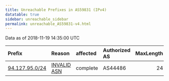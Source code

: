 ```yaml
---
title: Unreachable Prefixes in AS59831 (IPv4)
datatable: true
sidebar: unreachable_sidebar
permalink: unreachable_AS59831-v4.html
---
```


Data as of 2018-11-19 14:35:00 UTC


<div class="datatable-begin"></div>

| Prefix                                                 | Reason                                                                                                | affected   | Authorized AS   |   MaxLength | Anchor                                         |   unreachable /24s |
|:-------------------------------------------------------|:------------------------------------------------------------------------------------------------------|:-----------|:----------------|------------:|:-----------------------------------------------|-------------------:|
| [94.127.95.0/24](https://stat.ripe.net/94.127.95.0/24) | [INVALID ASN](https://rpki-validator.ripe.net/announcement-preview?asn=AS59831&prefix=94.127.95.0/24) | complete   | AS44486         |          24 | [RIPE](unreachable_RIPE_NCC_RPKI_Root-v4.html) |                  1 |

<div class="datatable-end"></div>